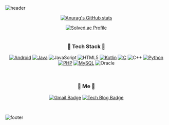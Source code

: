 

<!--
**Lee-YuGyeong/Lee-YuGyeong** is a ✨ _special_ ✨ repository because its `README.md` (this file) appears on your GitHub profile.

Here are some ideas to get you started:

- 🔭 I’m currently working on ...
- 🌱 I’m currently learning ...
- 👯 I’m looking to collaborate on ...
- 🤔 I’m looking for help with ...
- 💬 Ask me about ...
- 📫 How to reach me: ...
- 😄 Pronouns: ...
- ⚡ Fun fact: ...
-->

![header](https://capsule-render.vercel.app/api?type=waving&color=FFD159&height=250&section=header&text=Hi,%20l'm%20YuGyeong!%20&fontColor=3E3C3C&rotate=0&fontSize=60)

<div align="center">
<p align="center">
 

[![Anurag's GitHub stats](https://github-readme-stats.vercel.app/api?username=Lee-YuGyeong&show_icons=true&include_all_commits=true)](https://github.com/anuraghazra/github-readme-stats)
 
 
[![Solved.ac Profile](http://mazassumnida.wtf/api/v2/generate_badge?boj=lyg6452)](https://solved.ac/lyg6452/)
<br />
 <br />
### :wrench: Tech Stack  :wrench:
[![Android](https://img.shields.io/badge/Android-3DDC84?style=flat-square&logo=Android&logoColor=FFFFFF)]()
[![Java](https://img.shields.io/badge/Java-007396?style=flat-square&logo=Java&logoColor=FFFFFF)]()
![JavaScript](https://img.shields.io/badge/javascript-%23323330?style=flat-square&logo=javascript&logoColor=%23F7DF1E)
![HTML5](https://img.shields.io/badge/html5-%23E34F26.svg?style=flat-square&logo=html5&logoColor=white)
[![Kotlin](https://img.shields.io/badge/Kotlin-0095D5?style=flat-square&logo=Kotlin&logoColor=FFFFFF)]()
[![C](https://img.shields.io/badge/C-00599C?style=flat-square&logo=C&logoColor=FFFFFF)]()
![C++](https://img.shields.io/badge/C++-00599C?style=flat-square&logo=C%2b%2b&logoColor=ffffff)
[![Python](https://img.shields.io/badge/Python-3776AB?style=flat-square&logo=Python&logoColor=FFFFFF)]()
[![PHP](https://img.shields.io/badge/PHP-777BB4?style=flat-square&logo=PHP&logoColor=FFFFFF)]()
[![MySQL](https://img.shields.io/badge/MySQL-4479A1?style=flat-square&logo=MySQL&logoColor=FFFFFF)]()
![Oracle](https://img.shields.io/badge/Oracle-F80000?style=flat-square&logo=oracle&logoColor=white)

<br />
 
### :cake: Me  :cake:
[![Gmail Badge](https://img.shields.io/badge/Gmail-d14836?style=flat-square&logo=Gmail&logoColor=white&link=mailto:lyg6452620@gmail.com)](mailto:lyg6452620@gmail.com)
[![Tech Blog Badge](http://img.shields.io/badge/-Tech%20blog-black?style=flat-square&logo=TV%20Time&logoColor=FFFFFF&link=https://e-you.tistory.com/)](https://e-you.tistory.com/)
 
<br />
 
</div>


![footer](https://capsule-render.vercel.app/api?section=footer&type=waving&color=FFD159)
